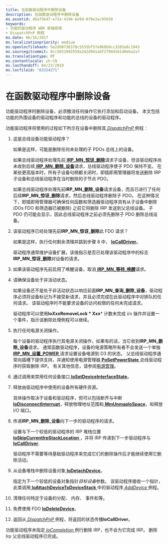 ```yaml
---
title: 在函数驱动程序中删除设备
description: 在函数驱动程序中删除设备
ms.assetid: 46a75647-e72a-4194-be9d-070e3ac95650
keywords:
- 功能的驱动程序 WDK 即插即用
- DispatchPnP 例程
ms.date: 06/16/2017
ms.localizationpriority: medium
ms.openlocfilehash: 5e2d98736378c5535bf57e968b9cc3285e8c1943
ms.sourcegitcommit: 0cc5051945559a242d941a6f2799d161d8eba2a7
ms.translationtype: MT
ms.contentlocale: zh-CN
ms.lasthandoff: 04/23/2019
ms.locfileid: "63324271"
---
```

# <a name="removing-a-device-in-a-function-driver"></a>在函数驱动程序中删除设备





功能驱动程序时删除设备，必须撤消任何操作它执行添加和启动设备。 本文包括功能的外围设备的驱动程序和功能的总线的设备的驱动程序。

功能驱动程序将使用的过程如下所示在设备中删除其[ *DispatchPnP* ](https://docs.microsoft.com/windows-hardware/drivers/ddi/content/wdm/nc-wdm-driver_dispatch)例程：

1. 这是总线设备功能驱动程序？

   如果是这样，可能是删除任何未处理的子 PDOs 总线上的设备。

   如果总线驱动程序处理先前[ **IRP\_MN\_惊讶\_删除**](https://msdn.microsoft.com/library/windows/hardware/ff551760)请求子设备，但该驱动程序尚未收到后续[ **IRP\_MN\_删除\_设备**](https://msdn.microsoft.com/library/windows/hardware/ff551738)请求，总线驱动程序使子 PDO 保持不变。 在某些更高版本时，所有子设备句柄都关闭时，即插即用管理器将发送删除 IRP 子设备和总线驱动程序在当时删除的子节点 PDO。

   如果总线驱动程序处理先前**IRP\_MN\_删除\_设备**请求设备，而且已进行了任何后续**IRP\_MN\_惊讶\_删除**请求，然后总线驱动程序删除子 PDO。 在这种情况下，即插即用管理器可确保任何函数和筛选器驱动程序具有从子设备中删除 (DOs FDO 和筛选器已被删除) 之前它将删除 IRP 发送到父总线设备。 子 PDO 仍可能会显示，因此总线驱动程序之前必须先删除子 PDO 删除总线设备。

2. 该驱动程序已经处理先前**IRP\_MN\_惊讶\_删除**此 FDO 请求？

   如果是这样，执行任何剩余清理并跳到步骤 8 中， [ **IoCallDriver**](https://msdn.microsoft.com/library/windows/hardware/ff548336)。

   驱动程序通常维护设备扩展，该值指示是否已处理该驱动程序中的标志**IRP\_MN\_惊讶\_删除**对设备的请求。

3. 如果该驱动程序先前启用了唤醒设备，取消[ **IRP\_MN\_等待\_唤醒**](https://msdn.microsoft.com/library/windows/hardware/ff551766)请求。

4. 请确保设备处于非活动状态。

   如果设备还不是处于非活动状态以响应前面**IRP\_MN\_查询\_删除\_设备**，驱动程序必须将设备标记为不接受新请求，并且必须完成在此驱动程序中对排队的任何请求。 该驱动程序时不能要求设备的访问权限的任何未完成请求。

   驱动程序可以使用**Io*Xxx*RemoveLock * Xxx*** 计数未完成 i/o 操作并设置一个事件，指示该删除处理例程可以继续。

5. 执行任何电源关闭操作。

   每个设备的驱动程序执行其电源关闭操作，如果有的话，当它收到**IRP\_MN\_删除\_设备**请求。 通常函数驱动程序，设备的电源策略所有者不会发送一个单独[ **IRP\_MN\_设置\_POWER** ](https://msdn.microsoft.com/library/windows/hardware/ff551744)请求设置设备电源到 D3 的状态。 父总线驱动程序通常向插槽下提供支持，并通知使用电源管理器[ **PoSetPowerState** ](https://msdn.microsoft.com/library/windows/hardware/ff559765)总线驱动程序时获取删除 IRP。 有关其他信息，请参阅[电源管理](implementing-power-management.md)。

6. 通过调用来禁用任何设备接口[ **IoSetDeviceInterfaceState**](https://msdn.microsoft.com/library/windows/hardware/ff549700)。

7. 释放由驱动程序中使用的设备所有硬件资源。

   具体操作取决于设备和驱动程序，但可以包括断开与中断[ **IoDisconnectInterrupt**](https://msdn.microsoft.com/library/windows/hardware/ff549089)，释放物理地址范围和[ **MmUnmapIoSpace**](https://msdn.microsoft.com/library/windows/hardware/ff556387)，和释放 I/O 端口。

8. 传递**IRP\_MN\_删除\_设备**向下一步的驱动程序的请求。

   设置与下一个较低的驱动程序的 IRP 堆栈位置[ **IoSkipCurrentIrpStackLocation** ](https://msdn.microsoft.com/library/windows/hardware/ff550355) ，并将 IRP 传递到下一步驱动程序与[ **IoCallDriver**](https://msdn.microsoft.com/library/windows/hardware/ff548336).

   驱动程序不需要等待基础驱动程序来完成它们的删除操作后才能继续使用它删除活动。

9. 从设备堆栈中删除设备对象[ **IoDetachDevice**](https://msdn.microsoft.com/library/windows/hardware/ff549087)。

   指定为下一个较低的设备对象指针*目标设备*参数。 该驱动程序接收一个指针，此类调用[ **IoAttachDeviceToDeviceStack** ](https://msdn.microsoft.com/library/windows/hardware/ff548300)中的驱动程序[ *AddDevice* ](https://msdn.microsoft.com/library/windows/hardware/ff540521)例程。

10. 清理任何特定于设备的分配、 内存、 事件和等。

11. 免费使用 FDO [ **IoDeleteDevice**](https://msdn.microsoft.com/library/windows/hardware/ff549083)。

12. 返回从[ *DispatchPnP* ](https://docs.microsoft.com/windows-hardware/drivers/ddi/content/wdm/nc-wdm-driver_dispatch)例程，将返回的状态传播**IoCallDriver**。

功能驱动程序未指定[ *IoCompletion* ](https://msdn.microsoft.com/library/windows/hardware/ff548354)例行删除 IRP，也不会为它完成 IRP。 删除 Irp 父总线驱动程序已完成。

 

 




